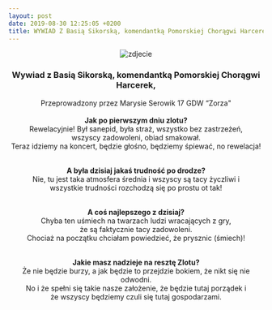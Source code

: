 ```yaml
---
layout: post
date: 2019-08-30 12:25:05 +0200
title: WYWIAD Z Basią Sikorską, komendantką Pomorskiej Chorągwi Harcerek
---
```

<center>
<p><img src="https://i2.wp.com/pomorze.zhr.pl/wp-content/uploads/2019/08/sikorska2.jpg?resize=640%2C480" alt="zdjecie" /></p>
<strong><h3>Wywiad z Basią Sikorską, komendantką Pomorskiej Chorągwi Harcerek,</h3></strong>
Przeprowadzony przez Marysie Serowik 17 GDW “Zorza"<br/><br/>
<strong>Jak po pierwszym dniu zlotu? </strong> <br/>
Rewelacyjnie! Był sanepid, była straż, wszystko bez zastrzeżeń, <br/>
wszyscy zadowoleni, obiad smakował. <br/>
Teraz idziemy na koncert, będzie głośno, będziemy śpiewać, no rewelacja! <br/> <br/>

<strong>A była dzisiaj jakaś trudność po drodze?</strong> <br/>
Nie, tu jest taka atmosfera średnia i wszyscy są tacy życzliwi i <br/>
wszystkie trudności rozchodzą się po prostu ot tak! <br/> <br/>

<strong>A coś najlepszego z dzisiaj?</strong> <br/>
Chyba ten uśmiech na twarzach ludzi wracających z gry, <br/>
że są faktycznie tacy zadowoleni. <br/>
Chociaż na początku chciałam powiedzieć, że prysznic (śmiech)! <br/> <br/>

<strong>Jakie masz nadzieje na resztę Zlotu? </strong><br/>
Że nie będzie burzy, a jak będzie to przejdzie bokiem, że nikt się nie odwodni. <br/>
No i że spełni się takie nasze założenie, że będzie tutaj porządek i <br/>
że wszyscy będziemy czuli się tutaj gospodarzami. <br/> <br/>
<center/>